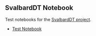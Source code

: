 ## SvalbardDT Notebook

Test notebooks for the [SvalbardDT project](https://svalbarddt.org/).

- [Test Notebook](notebooks/test.ipynb)
